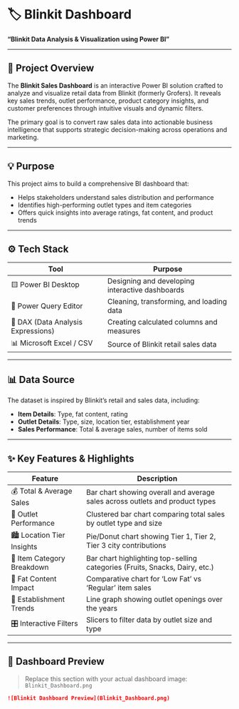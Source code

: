 # 🏷 Blinkit Dashboard

**“Blinkit Data Analysis & Visualization using Power BI”**

---

## 🧩 Project Overview

The **Blinkit Sales Dashboard** is an interactive Power BI solution crafted to analyze and visualize retail data from Blinkit (formerly Grofers). It reveals key sales trends, outlet performance, product category insights, and customer preferences through intuitive visuals and dynamic filters.

The primary goal is to convert raw sales data into actionable business intelligence that supports strategic decision-making across operations and marketing.

---

## 💡 Purpose

This project aims to build a comprehensive BI dashboard that:

- Helps stakeholders understand sales distribution and performance  
- Identifies high-performing outlet types and item categories  
- Offers quick insights into average ratings, fat content, and product trends  

---

## ⚙ Tech Stack

| Tool                          | Purpose                                                  |
|-------------------------------|----------------------------------------------------------|
| 🟨 Power BI Desktop            | Designing and developing interactive dashboards          |
| 🧩 Power Query Editor          | Cleaning, transforming, and loading data                |
| 📐 DAX (Data Analysis Expressions) | Creating calculated columns and measures         |
| 📊 Microsoft Excel / CSV      | Source of Blinkit retail sales data                     |

---

## 📊 Data Source

The dataset is inspired by Blinkit’s retail and sales data, including:

- **Item Details**: Type, fat content, rating  
- **Outlet Details**: Type, size, location tier, establishment year  
- **Sales Performance**: Total & average sales, number of items sold  

---

## ✨ Key Features & Highlights

| Feature                        | Description                                                                 |
|--------------------------------|-----------------------------------------------------------------------------|
| 💰 Total & Average Sales       | Bar chart showing overall and average sales across outlets and product types |
| 🏬 Outlet Performance          | Clustered bar chart comparing total sales by outlet type and size           |
| 🏙 Location Tier Insights      | Pie/Donut chart showing Tier 1, Tier 2, Tier 3 city contributions           |
| 🥫 Item Category Breakdown     | Bar chart highlighting top-selling categories (Fruits, Snacks, Dairy, etc.) |
| 🧈 Fat Content Impact          | Comparative chart for ‘Low Fat’ vs ‘Regular’ item sales                     |
| 📆 Establishment Trends        | Line graph showing outlet openings over the years                           |
| 🎛 Interactive Filters         | Slicers to filter data by outlet size and type                             |

---

## 📸 Dashboard Preview

> Replace this section with your actual dashboard image:  
> `Blinkit_Dashboard.png`

```markdown
![Blinkit Dashboard Preview](Blinkit_Dashboard.png)
